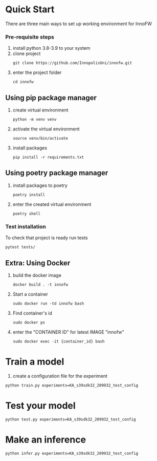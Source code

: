 # Quick Start

There are three main ways to set up working environment for InnoFW


### Pre-requisite steps

1. install python 3.8-3.9 to your system
2. clone project
    ```
    git clone https://github.com/InnopolisUni/innofw.git
    ```
3. enter the project folder
    ```
    cd innofw
    ```


## Using pip package manager
1. create virtual environment
    ```
    python -m venv venv
    ```
2. activate the virtual environment
    ```
    source venv/bin/activate
    ```
3. install packages
    ```
    pip install -r requirements.txt
    ```


## Using poetry package manager

1. install packages to poetry
    ```
    poetry install
    ```
2. enter the created virtual environment
    ```
    poetry shell
    ```


### Test installation
To check that project is ready run tests
```
pytest tests/
```


## Extra: Using Docker
1. build the docker image
    ```
    docker build . -t innofw
    ```
2. Start a container
    ```
    sudo docker run -td innofw bash
    ```
3. Find container's id
    ```
    sudo docker ps
    ```
4. enter the "CONTAINER ID" for latest IMAGE "innofw"
    ```
    sudo docker exec -it {container_id} bash
    ```


# Train a model

1. create a configuration file for the experiment

```
python train.py experiments=KA_s39sdk32_209932_test_config
```

# Test your model

```
python test.py experiments=KA_s39sdk32_209932_test_config
```

# Make an inference

```
python infer.py experiments=KA_s39sdk32_209932_test_config
```